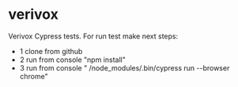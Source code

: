 # verivox
 Verivox Cypress tests. For run test make next steps:
* 1 clone from github
* 2 run from console "npm install"
* 3 run from console " /node_modules/.bin/cypress run --browser chrome"
